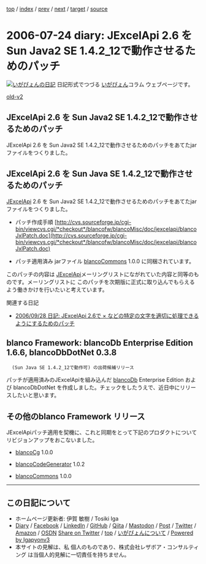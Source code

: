 [top](../index.html) 
 / [index](index.html) 
 / [prev](ig060723.html) 
 / [next](ig060726.html) 
 / [target](https://www.igapyon.jp/igapyon/diary/2006/ig060724.html) 
 / [source](https://github.com/igapyon/diary/blob/master/2006/ig060724.src.md) 

2006-07-24 diary: JExcelApi 2.6 を Sun Java2 SE 1.4.2_12で動作させるためのパッチ
=====================================================================================================
[![いがぴょんの日記](https://www.igapyon.jp/igapyon/diary/images/iga202308_256.jpg "いがぴょん")](https://www.igapyon.jp/igapyon/diary/memo/memoigapyon.html) 日記形式でつづる [いがぴょん](https://www.igapyon.jp/igapyon/diary/memo/memoigapyon.html)コラム ウェブページです。

[old-v2](ig060724-orig.html)

## JExcelApi 2.6 を Sun Java2 SE 1.4.2_12で動作させるためのパッチ

JExcelApi 2.6 を Sun Java2 SE 1.4.2_12で動作させるためのパッチをあてたjarファイルをつくりました。


## JExcelApi 2.6 を Sun Java SE 1.4.2_12で動作させるためのパッチ

[JExcelApi](https://www.igapyon.jp/igapyon/diary/keyword/jexcelapi.html) 2.6 を Sun Java2 SE 1.4.2_12で動作させるためのパッチをあてたjarファイルをつくりました。

* パッチ作成手順
  [http://cvs.sourceforge.jp/cgi-bin/viewcvs.cgi/*checkout*/blancofw/blancoMisc/doc/jexcelapi/blancoJxlPatch.doc](http://cvs.sourceforge.jp/cgi-bin/viewcvs.cgi/*checkout*/blancofw/blancoMisc/doc/jexcelapi/blancoJxlPatch.doc)
  
* パッチ適用済み jarファイル
  [blancoCommons](https://www.igapyon.jp/blanco/blancocommons.html) 1.0.0 に同梱されています。

このパッチの内容は [JExcelApi](https://www.igapyon.jp/igapyon/diary/keyword/jexcelapi.html)メーリングリストにながれていた内容と同等のものです。メーリングリストに このパッチを次期版に正式に取り込んでもらえるよう働きかけを行いたいと考えています。

関連する日記

* [2006/09/28 日記: JExcelApi 2.6で × などの特定の文字を適切に処理できるようにするためのパッチ](ig060928.html)

## blanco Framework: blancoDb Enterprise Edition 1.6.6, blancoDbDotNet 0.3.8
      (Sun Java SE 1.4.2_12で動作可) の出荷候補リリース

パッチが適用済みのJExcelApiを組み込んだ [blancoDb](https://www.igapyon.jp/blanco/blancodb.html) Enterprise Edition および
blancoDbDotNet を作成しました。チェックをしたうえで、近日中にリリースしたいと思います。

## その他のblanco Framework リリース

JExcelApiパッチ適用を契機に、これと同期をとって下記のプロダクトについてリビジョンアップをおこないました。

* [blancoCg](https://www.igapyon.jp/blanco/blancocg.html) 1.0.0
  
* [blancoCodeGenerator](https://www.igapyon.jp/blanco/blancodownload.html#blancoCodeGenerator) 1.0.2
  
* [blancoCommons](https://www.igapyon.jp/blanco/blancocommons.html) 1.0.0


----------------------------------------------------------------------------------------------------

## この日記について

* ホームページ更新者: 伊賀 敏樹 / Tosiki Iga
* [Diary](https://www.igapyon.jp/igapyon/diary/) / [Facebook](https://www.facebook.com/igapyon) / [LinkedIn](https://www.linkedin.com/in/toshikiiga) / [GitHub](https://github.com/igapyon) / [Qiita](https://qiita.com/igapyon) / [Mastodon](https://social.vivaldi.net/@igapyon) / [Post](https://post.news/igapyon) / [Twitter](https://twitter.com/ToshikiIga) / [Amazon](https://www.amazon.co.jp/%E4%BC%8A%E8%B3%80-%E6%95%8F%E6%A8%B9/e/B004LTQWCQ) / [OSDN](https://ja.osdn.net/users/iga/)
[Share on Twitter](https://twitter.com/intent/tweet?hashtags=igapyon%2Cdiary%2C%E3%81%84%E3%81%8C%E3%81%B4%E3%82%87%E3%82%93&text=JExcelApi+2.6+%E3%82%92+Sun+Java2+SE+1.4.2_12%E3%81%A7%E5%8B%95%E4%BD%9C%E3%81%95%E3%81%9B%E3%82%8B%E3%81%9F%E3%82%81%E3%81%AE%E3%83%91%E3%83%83%E3%83%81&url=https%3A%2F%2Fwww.igapyon.jp%2Figapyon%2Fdiary%2F2006%2Fig060724.html) / [top](../index.html) / [いがぴょんについて](https://www.igapyon.jp/igapyon/diary/memo/memoigapyon.html) / [Powered by Igapyonv3](https://github.com/igapyon/igapyonv3)
* 本サイトの見解は、私 個人のものであり、株式会社レザボア・コンサルティング は当個人的見解に一切責任を持ちません。 
